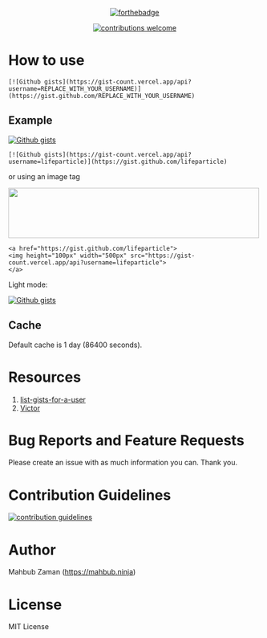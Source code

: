 <div align="center">

[![forthebadge](https://forthebadge.com/images/badges/made-with-ruby.svg)](https://forthebadge.com)

<a href="https://github.com/lifeparticle/Gist-Count/issues">
<img alt="contributions welcome" src="https://img.shields.io/badge/contributions-welcome-30363C?style=flat"/>
</a>

</div>

# How to use

```
[![Github gists](https://gist-count.vercel.app/api?username=REPLACE_WITH_YOUR_USERNAME)](https://gist.github.com/REPLACE_WITH_YOUR_USERNAME)
```

## Example

[![Github gists](https://gist-count.vercel.app/api?username=lifeparticle)](https://gist.github.com/lifeparticle)

```
[![Github gists](https://gist-count.vercel.app/api?username=lifeparticle)](https://gist.github.com/lifeparticle)
```

or using an image tag

<a href="https://gist.github.com/lifeparticle">
<img height="100px" width="500px" src="https://gist-count.vercel.app/api?username=lifeparticle">
</a>

```
<a href="https://gist.github.com/lifeparticle">
<img height="100px" width="500px" src="https://gist-count.vercel.app/api?username=lifeparticle">
</a>
```

Light mode:

[![Github gists](https://gist-count.vercel.app/api?username=lifeparticle&theme=light)](https://gist.github.com/lifeparticle)

## Cache

Default cache is 1 day (86400 seconds).

Resources
============
1. [list-gists-for-a-user](https://docs.github.com/en/rest/reference/gists#list-gists-for-a-user)
2. [Victor](https://github.com/DannyBen/victor)

Bug Reports and Feature Requests
============
Please create an issue with as much information you can. Thank you.

Contribution Guidelines
============
<a href="https://github.com/lifeparticle/Gist-Count/blob/master/CONTRIBUTING.md"><img alt="contribution guidelines" src="https://img.shields.io/badge/contribution-guidelines-brightgreen.svg?style=flat"/></a>

Author
============
Mahbub Zaman (https://mahbub.ninja)

License
============
MIT License
